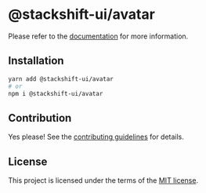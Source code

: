 # @stackshift-ui/avatar



Please refer to the [documentation](https://stackshift-ui.webriq.com/docs/components/avatar) for more information.

## Installation

```sh
yarn add @stackshift-ui/avatar
# or
npm i @stackshift-ui/avatar
```

## Contribution

Yes please! See the
[contributing guidelines](https://github.com/stackshift-ui/components/master/CONTRIBUTING.md)
for details.

## License

This project is licensed under the terms of the
[MIT license](https://github.com/stackshift-ui/components/master/LICENSE).

